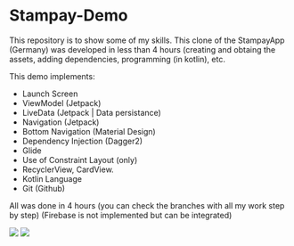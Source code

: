 # Stampay-Demo
This repository is to show some of my skills. This clone of the StampayApp (Germany) was developed in less than 4 hours (creating and obtaing the assets, adding dependencies, programming (in kotlin), etc.

This demo implements:
- Launch Screen
- ViewModel (Jetpack)
- LiveData (Jetpack | Data persistance)
- Navigation (Jetpack)
- Bottom Navigation (Material Design)
- Dependency Injection (Dagger2)
- Glide
- Use of Constraint Layout (only)
- RecyclerView, CardView.
- Kotlin Language
- Git (Github)

All was done in 4 hours (you can check the branches with all my work step by step)
(Firebase is not implemented but can be integrated)

![](stampay-kleine-demo01.gif)
![](stampay-kleine-demo02.gif)

